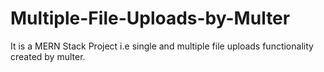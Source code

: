 # Multiple-File-Uploads-by-Multer
It is a MERN Stack Project i.e single and multiple file uploads functionality created by multer.
